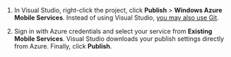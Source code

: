 
1. In Visual Studio, right-click the project, click **Publish** > **Windows Azure Mobile Services**. Instead of using Visual Studio, [you may also use Git](/documentation/articles/mobile-services-dotnet-backend-store-code-source-control).

2. Sign in with Azure credentials and select your service from **Existing Mobile Services**. Visual Studio downloads your publish settings directly from Azure. Finally, click **Publish**.
